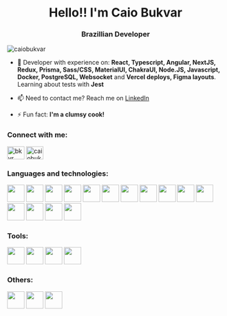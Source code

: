 <h1 align="center">Hello!! I'm Caio Bukvar</h1>
<h3 align="center">Brazillian Developer</h3>

<p align="left"> <img src="https://komarev.com/ghpvc/?username=caiobukvar&label=Profile%20views&color=0e75b6&style=flat" alt="caiobukvar" /> </p>

- 🌱 Developer with experience on: **React, Typescript, Angular, NextJS, Redux, Prisma, Sass/CSS, MaterialUI, ChakraUI, Node.JS, Javascript, Docker, PostgreSQL, Websocket** and **Vercel deploys, Figma layouts**. Learning about tests with **Jest**

- 📫 Need to contact me? Reach me on [<a href='https://www.linkedin.com/in/caiobukvar/'>LinkedIn</a>](https://www.linkedin.com/in/caiobukvar/)

- ⚡ Fun fact: **I'm a clumsy cook!**

<h3 align="left">Connect with me:</h3>
<p align="left">
<a href="https://stackoverflow.com/users/bkvr" target="blank"><img align="center" src="https://raw.githubusercontent.com/rahuldkjain/github-profile-readme-generator/master/src/images/icons/Social/stack-overflow.svg" alt="bkvr" height="30" width="40" /></a>
<a href="https://linkedin.com/in/caiobukvar" target="blank"><img align="center" src="https://raw.githubusercontent.com/rahuldkjain/github-profile-readme-generator/master/src/images/icons/Social/linked-in-alt.svg" alt="caiobukvar" height="30" width="40" /></a>

<h3 align="left">Languages and technologies:</h3>
<p align="left">   
<img src="https://cdn.jsdelivr.net/gh/devicons/devicon/icons/javascript/javascript-original.svg" height="40" width="40"/>

<img src="https://cdn.jsdelivr.net/gh/devicons/devicon/icons/react/react-original.svg" height="40" width="40"/>

<img src="https://cdn.jsdelivr.net/gh/devicons/devicon/icons/nextjs/nextjs-original.svg" height="40" width="40" />

<img src="https://cdn.jsdelivr.net/gh/devicons/devicon/icons/typescript/typescript-original.svg" height="40" width="40"/>

<img src="https://cdn.jsdelivr.net/gh/devicons/devicon/icons/angularjs/angularjs-original.svg" height="40" width="40" />

<img src="https://cdn.jsdelivr.net/gh/devicons/devicon/icons/postgresql/postgresql-original.svg" height="40" width="40"/>

<img src="https://cdn.jsdelivr.net/gh/devicons/devicon/icons/docker/docker-original.svg" height="40" width="40"/>

<img src="https://cdn.jsdelivr.net/gh/devicons/devicon/icons/nodejs/nodejs-original-wordmark.svg" height="40" width="40"/>

<img src="https://cdn.jsdelivr.net/gh/devicons/devicon/icons/redux/redux-original.svg" height="40" width="40"/>

<img src="https://cdn.jsdelivr.net/gh/devicons/devicon/icons/html5/html5-original.svg" height="40" width="40"/>
          
<img src="https://cdn.jsdelivr.net/gh/devicons/devicon/icons/css3/css3-original.svg" height="40" width="40"/>

<img src="https://cdn.jsdelivr.net/gh/devicons/devicon/icons/sass/sass-original.svg" height="40" width="40"/>


<img src="https://cdn.jsdelivr.net/gh/devicons/devicon/icons/materialui/materialui-original.svg" height="40" width="40"/>
          
<img src="https://cdn.jsdelivr.net/gh/devicons/devicon/icons/socketio/socketio-original.svg" height="40" width="40"/>
          
<img src="https://cdn.jsdelivr.net/gh/devicons/devicon/icons/jest/jest-plain.svg" height="40" width="40"/>
</p>

<h3 align="left">Tools:</h3>      
<p align="left">  
<img src="https://cdn.jsdelivr.net/gh/devicons/devicon/icons/figma/figma-original.svg" height="40" width="40"/>

<img src="https://cdn.jsdelivr.net/gh/devicons/devicon/icons/git/git-original.svg" height="40" width="40"/>

<img src="https://cdn.jsdelivr.net/gh/devicons/devicon/icons/github/github-original.svg" height="40" width="40"/>

<img src="https://cdn.jsdelivr.net/gh/devicons/devicon/icons/gitlab/gitlab-original.svg" height="40" width="40"/>
 </p>

<h3 align="left">Others:</h3>
 <p align="left">  
<img src="https://cdn.jsdelivr.net/gh/devicons/devicon/icons/slack/slack-original.svg" height="40" width="40" />

<img src="https://cdn.jsdelivr.net/gh/devicons/devicon/icons/trello/trello-plain.svg" height="40" width="40"  />

<img src="https://cdn.jsdelivr.net/gh/devicons/devicon/icons/vscode/vscode-original.svg" height="40" width="40"/>
          </p>
